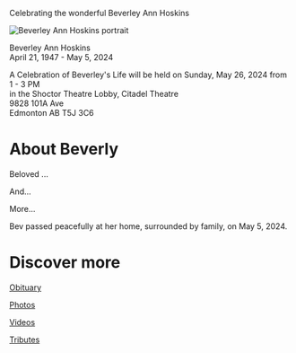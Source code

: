 Celebrating the wonderful Beverley Ann Hoskins

<img src="./assets/bev_frontspiece.jpg" alt="Beverley Ann Hoskins portrait"/>

Beverley Ann Hoskins <br> 
April 21, 1947 - May 5, 2024

A Celebration of Beverley's Life will be held on Sunday, May 26, 2024 from 1 - 3 PM<br> 
in the Shoctor Theatre Lobby, Citadel Theatre<br> 
9828 101A Ave<br>
Edmonton AB T5J 3C6

# About Beverly

Beloved ...

And...

More...

Bev passed peacefully at her home, surrounded by family, on May 5, 2024. 

# Discover more

[Obituary](./obituary)

[Photos](./photos)

[Videos](./videos)

[Tributes](./tributes)
